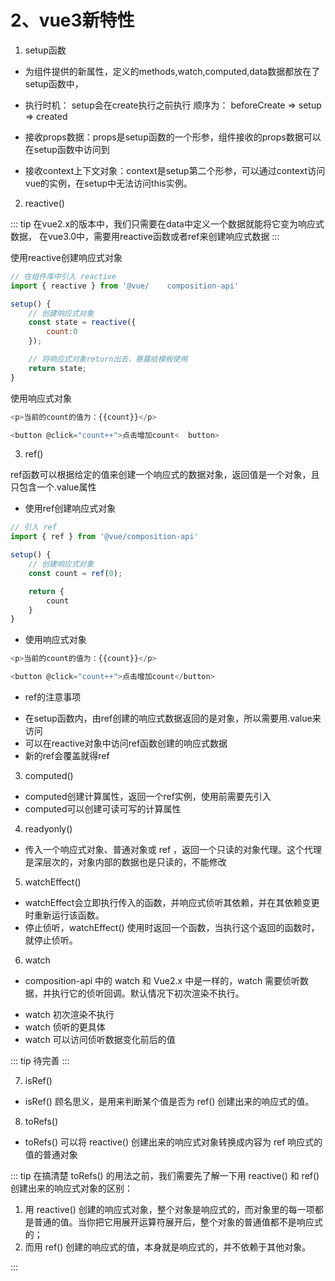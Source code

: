 # 2、vue3新特性

1. setup函数

* 为组件提供的新属性，定义的methods,watch,computed,data数据都放在了setup函数中，

* 执行时机： setup会在create执行之前执行 顺序为： beforeCreate => setup => created

* 接收props数据：props是setup函数的一个形参，组件接收的props数据可以在setup函数中访问到

* 接收context上下文对象：context是setup第二个形参，可以通过context访问vue的实例，在setup中无法访问this实例。


2. reactive()

::: tip
在vue2.x的版本中，我们只需要在data中定义一个数据就能将它变为响应式数据，
在vue3.0中，需要用reactive函数或者ref来创建响应式数据
:::

使用reactive创建响应式对象
```js
// 在组件库中引入 reactive
import { reactive } from '@vue/    composition-api'

setup() {
    // 创建响应式对象
    const state = reactive({
        count:0
    });

    // 将响应式对象return出去，暴露给模板使用
    return state;
}
```

使用响应式对象
```js
<p>当前的count的值为：{{count}}</p>

<button @click="count++">点击增加count<  button>
```

3. ref()

ref函数可以根据给定的值来创建一个响应式的数据对象，返回值是一个对象，且只包含一个.value属性

* 使用ref创建响应式对象
```js
// 引入 ref
import { ref } from '@vue/composition-api'

setup() {
    // 创建响应式对象
    const count = ref(0);

    return {
        count
    }
}
```
* 使用响应式对象
```js
<p>当前的count的值为：{{count}}</p>

<button @click="count++">点击增加count</button>
```

* ref的注意事项

+ 在setup函数内，由ref创建的响应式数据返回的是对象，所以需要用.value来访问
+ 可以在reactive对象中访问ref函数创建的响应式数据
+ 新的ref会覆盖就得ref

3. computed()

* computed创建计算属性，返回一个ref实例，使用前需要先引入
* computed可以创建可读可写的计算属性

4. readyonly()

* 传入一个响应式对象、普通对象或 ref ，返回一个只读的对象代理。这个代理是深层次的，对象内部的数据也是只读的，不能修改

5. watchEffect()

* watchEffect会立即执行传入的函数，并响应式侦听其依赖，并在其依赖变更时重新运行该函数。
* 停止侦听，watchEffect() 使用时返回一个函数，当执行这个返回的函数时，就停止侦听。

6. watch

* composition-api 中的 watch 和 Vue2.x 中是一样的，watch 需要侦听数据，并执行它的侦听回调。默认情况下初次渲染不执行。
+ watch 初次渲染不执行
+ watch 侦听的更具体
+ watch 可以访问侦听数据变化前后的值

::: tip
待完善
:::

7. isRef()

* isRef() 顾名思义，是用来判断某个值是否为 ref() 创建出来的响应式的值。

8. toRefs()

* toRefs() 可以将 reactive() 创建出来的响应式对象转换成内容为 ref 响应式的值的普通对象

::: tip
在搞清楚 toRefs() 的用法之前，我们需要先了解一下用 reactive() 和 ref() 创建出来的响应式对象的区别：

1. 用 reactive() 创建的响应式对象，整个对象是响应式的，而对象里的每一项都是普通的值。当你把它用展开运算符展开后，整个对象的普通值都不是响应式的；
2. 而用 ref() 创建的响应式的值，本身就是响应式的，并不依赖于其他对象。

:::
